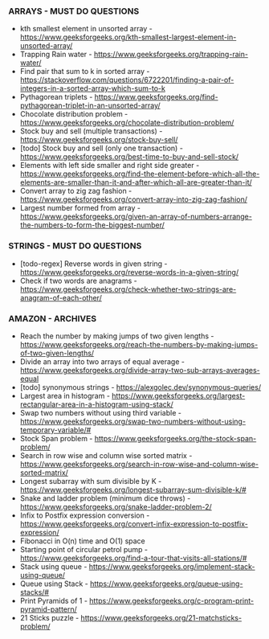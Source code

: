 ### ARRAYS - MUST DO QUESTIONS
* kth smallest element in unsorted array - https://www.geeksforgeeks.org/kth-smallest-largest-element-in-unsorted-array/
* Trapping Rain water - https://www.geeksforgeeks.org/trapping-rain-water/
* Find pair that sum to k in sorted array - https://stackoverflow.com/questions/6722201/finding-a-pair-of-integers-in-a-sorted-array-which-sum-to-k
* Pythagorean triplets - https://www.geeksforgeeks.org/find-pythagorean-triplet-in-an-unsorted-array/
* Chocolate distribution problem - https://www.geeksforgeeks.org/chocolate-distribution-problem/
* Stock buy and sell (multiple transactions) - https://www.geeksforgeeks.org/stock-buy-sell/
* [todo] Stock buy and sell (only one transaction) - https://www.geeksforgeeks.org/best-time-to-buy-and-sell-stock/
* Elements with left side smaller and right side greater - https://www.geeksforgeeks.org/find-the-element-before-which-all-the-elements-are-smaller-than-it-and-after-which-all-are-greater-than-it/
* Convert array to zig zag fashion - https://www.geeksforgeeks.org/convert-array-into-zig-zag-fashion/
* Largest number formed from array - https://www.geeksforgeeks.org/given-an-array-of-numbers-arrange-the-numbers-to-form-the-biggest-number/

### STRINGS - MUST DO QUESTIONS
* [todo-regex] Reverse words in given string - https://www.geeksforgeeks.org/reverse-words-in-a-given-string/
* Check if two words are anagrams - https://www.geeksforgeeks.org/check-whether-two-strings-are-anagram-of-each-other/

### AMAZON - ARCHIVES
* Reach the number by making jumps of two given lengths - https://www.geeksforgeeks.org/reach-the-numbers-by-making-jumps-of-two-given-lengths/
* Divide an array into two arrays of equal average - https://www.geeksforgeeks.org/divide-array-two-sub-arrays-averages-equal
* [todo] synonymous strings - https://alexgolec.dev/synonymous-queries/
* Largest area in histogram - https://www.geeksforgeeks.org/largest-rectangular-area-in-a-histogram-using-stack/
* Swap two numbers without using third variable - https://www.geeksforgeeks.org/swap-two-numbers-without-using-temporary-variable/#
* Stock Span problem - https://www.geeksforgeeks.org/the-stock-span-problem/
* Search in row wise and column wise sorted matrix - https://www.geeksforgeeks.org/search-in-row-wise-and-column-wise-sorted-matrix/
* Longest subarray with sum divisible by K - https://www.geeksforgeeks.org/longest-subarray-sum-divisible-k/#
* Snake and ladder problem (minimum dice throws) - https://www.geeksforgeeks.org/snake-ladder-problem-2/
* Infix to Postfix expression conversion - https://www.geeksforgeeks.org/convert-infix-expression-to-postfix-expression/
* Fibonacci in O(n) time and O(1) space
* Starting point of circular petrol pump - https://www.geeksforgeeks.org/find-a-tour-that-visits-all-stations/#
* Stack using queue - https://www.geeksforgeeks.org/implement-stack-using-queue/
* Queue using Stack - https://www.geeksforgeeks.org/queue-using-stacks/#
* Print Pyramids of 1 - https://www.geeksforgeeks.org/c-program-print-pyramid-pattern/
* 21 Sticks puzzle - https://www.geeksforgeeks.org/21-matchsticks-problem/
